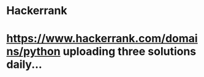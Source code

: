 # Hackerrank
# https://www.hackerrank.com/domains/python uploading three solutions daily...


















